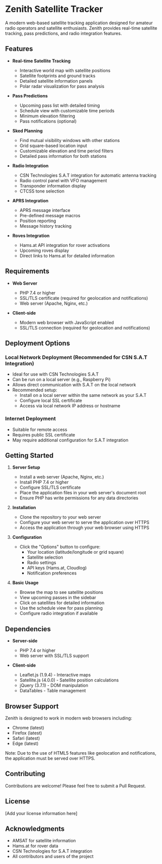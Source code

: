 # Zenith Satellite Tracker

A modern web-based satellite tracking application designed for amateur radio operators and satellite enthusiasts. Zenith provides real-time satellite tracking, pass predictions, and radio integration features.

## Features

- **Real-time Satellite Tracking**
  - Interactive world map with satellite positions
  - Satellite footprints and ground tracks
  - Detailed satellite information panels
  - Polar radar visualization for pass analysis

- **Pass Predictions**
  - Upcoming pass list with detailed timing
  - Schedule view with customizable time periods
  - Minimum elevation filtering
  - Pass notifications (optional)

- **Sked Planning**
  - Find mutual visibility windows with other stations
  - Grid square-based location input
  - Customizable elevation and time period filters
  - Detailed pass information for both stations

- **Radio Integration**
  - CSN Technologies S.A.T integration for automatic antenna tracking
  - Radio control panel with VFO management
  - Transponder information display
  - CTCSS tone selection

- **APRS Integration**
  - APRS message interface
  - Pre-defined message macros
  - Position reporting
  - Message history tracking

- **Roves Integration**
  - Hams.at API integration for rover activations
  - Upcoming roves display
  - Direct links to Hams.at for detailed information

## Requirements

- **Web Server**
  - PHP 7.4 or higher
  - SSL/TLS certificate (required for geolocation and notifications)
  - Web server (Apache, Nginx, etc.)

- **Client-side**
  - Modern web browser with JavaScript enabled
  - SSL/TLS connection (required for geolocation and notifications)

## Deployment Options

### Local Network Deployment (Recommended for CSN S.A.T Integration)
- Ideal for use with CSN Technologies S.A.T
- Can be run on a local server (e.g., Raspberry Pi)
- Allows direct communication with S.A.T on the local network
- Recommended setup:
  - Install on a local server within the same network as your S.A.T
  - Configure local SSL certificate
  - Access via local network IP address or hostname

### Internet Deployment
- Suitable for remote access
- Requires public SSL certificate
- May require additional configuration for S.A.T integration

## Getting Started

1. **Server Setup**
   - Install a web server (Apache, Nginx, etc.)
   - Install PHP 7.4 or higher
   - Configure SSL/TLS certificate
   - Place the application files in your web server's document root
   - Ensure PHP has write permissions for any data directories

2. **Installation**
   - Clone the repository to your web server
   - Configure your web server to serve the application over HTTPS
   - Access the application through your web browser using HTTPS

3. **Configuration**
   - Click the "Options" button to configure:
     - Your location (latitude/longitude or grid square)
     - Satellite selection
     - Radio settings
     - API keys (Hams.at, Cloudlog)
     - Notification preferences

4. **Basic Usage**
   - Browse the map to see satellite positions
   - View upcoming passes in the sidebar
   - Click on satellites for detailed information
   - Use the schedule view for pass planning
   - Configure radio integration if available

## Dependencies

- **Server-side**
  - PHP 7.4 or higher
  - Web server with SSL/TLS support

- **Client-side**
  - Leaflet.js (1.9.4) - Interactive maps
  - Satellite.js (4.0.0) - Satellite position calculations
  - jQuery (3.7.1) - DOM manipulation
  - DataTables - Table management

## Browser Support

Zenith is designed to work in modern web browsers including:
- Chrome (latest)
- Firefox (latest)
- Safari (latest)
- Edge (latest)

Note: Due to the use of HTML5 features like geolocation and notifications, the application must be served over HTTPS.

## Contributing

Contributions are welcome! Please feel free to submit a Pull Request.

## License

[Add your license information here]

## Acknowledgments

- AMSAT for satellite information
- Hams.at for rover data
- CSN Technologies for S.A.T integration
- All contributors and users of the project
